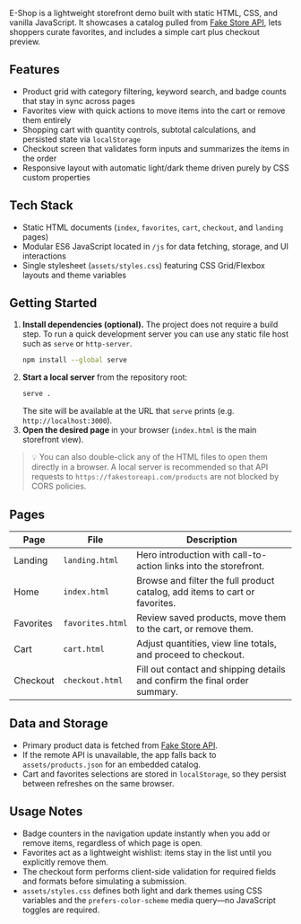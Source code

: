 E-Shop is a lightweight storefront demo built with static HTML, CSS, and vanilla JavaScript. It showcases a catalog pulled from [Fake Store API](https://fakestoreapi.com/), lets shoppers curate favorites, and includes a simple cart plus checkout preview.

## Features
- Product grid with category filtering, keyword search, and badge counts that stay in sync across pages
- Favorites view with quick actions to move items into the cart or remove them entirely
- Shopping cart with quantity controls, subtotal calculations, and persisted state via `localStorage`
- Checkout screen that validates form inputs and summarizes the items in the order
- Responsive layout with automatic light/dark theme driven purely by CSS custom properties

## Tech Stack
- Static HTML documents (`index`, `favorites`, `cart`, `checkout`, and `landing` pages)
- Modular ES6 JavaScript located in `/js` for data fetching, storage, and UI interactions
- Single stylesheet (`assets/styles.css`) featuring CSS Grid/Flexbox layouts and theme variables

## Getting Started
1. **Install dependencies (optional).** The project does not require a build step. To run a quick development server you can use any static file host such as `serve` or `http-server`.
   ```bash
   npm install --global serve
   ```
2. **Start a local server** from the repository root:
   ```bash
   serve .
   ```
   The site will be available at the URL that `serve` prints (e.g. `http://localhost:3000`).
3. **Open the desired page** in your browser (`index.html` is the main storefront view).

> 💡 You can also double-click any of the HTML files to open them directly in a browser. A local server is recommended so that API requests to `https://fakestoreapi.com/products` are not blocked by CORS policies.

## Pages
| Page | File | Description |
| --- | --- | --- |
| Landing | `landing.html` | Hero introduction with call-to-action links into the storefront. |
| Home | `index.html` | Browse and filter the full product catalog, add items to cart or favorites. |
| Favorites | `favorites.html` | Review saved products, move them to the cart, or remove them. |
| Cart | `cart.html` | Adjust quantities, view line totals, and proceed to checkout. |
| Checkout | `checkout.html` | Fill out contact and shipping details and confirm the final order summary. |

## Data and Storage
- Primary product data is fetched from [Fake Store API](https://fakestoreapi.com/products).
- If the remote API is unavailable, the app falls back to `assets/products.json` for an embedded catalog.
- Cart and favorites selections are stored in `localStorage`, so they persist between refreshes on the same browser.

## Usage Notes
- Badge counters in the navigation update instantly when you add or remove items, regardless of which page is open.
- Favorites act as a lightweight wishlist: items stay in the list until you explicitly remove them.
- The checkout form performs client-side validation for required fields and formats before simulating a submission.
- `assets/styles.css` defines both light and dark themes using CSS variables and the `prefers-color-scheme` media query—no JavaScript toggles are required.
